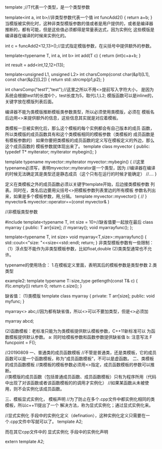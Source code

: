template <typename T>;//T代表一个类型，是一个类型参数

template<int a, int b>//非类型参数代表一个值
int funcAdd2()
{
	return a+b;
}
当模版被实例化时，这种非类型模版参数的值或者是用户提供的，或者是编译器
推断的，都有可能，但是这些值必须都得是常量表达式，因为实例化
这些模版是编译器在编译的时候来实例化的。

int c = funcAdd2<12,13>();//显式指定模版参数，在尖括号中提供额外的参数。

template<typename T, int a, int b>
int add(T c)
{
    return (int)c+a+b;
}

int result = add<int,12,12>(13);


template<unsigned L1, unsigned L2>
int charsComp(const char(&p1)[L1], const char(&p2)[L2])
{
    return std::strcmp(p1,p2);
}


int charsComp("test1","test");//这里之所以不用<>提前写入字符大小，
是因为系统会根据test1的长度6个，test长度为5，取代L1,L2;
模版函数可以是inline的，关键字放在模版列表后面。

编译器不能为类模版推断模板类参数类型，所以必须使用类模版，必须在
模板名后边用<>来提供额外的信息，这些信息其实就是对应着模板。

类模板一旦被实例化后，那么这个模板的每个实例都会有自己版本的成员
函数，所以类模版的成员函数具有和这个类模板相同的模板参数（类模板的
成员函数是有模板参数的）
如果你要把类模板的成员函数的定义写在模板定义的外边，那么这个成员函数的
模板参数就体现出来了。
template<typename T>
class myvector
{
    public:
	typedef T* myiterator;
	myiterator mybegin();
}

template<typename T>
typename myvector<T>::myiterator myvector<T>::mybegin()
{
//这里 typename必须写，表明myvector<T>::myiterator是一个类型，因为
//编译器在编译的时候无法确定其是类型还是静态成员（这个只有在运行的时候才能确定）
 //....
}


定义在类模板之外的成员函数必须以关键字template开始，后边接类模板参数
列表。同时在，类名后边要用尖括号<>把模板参数列表里边的所有模板
参数名列出来，如果是多个模板参数，用,分隔。
template<typename T>
myvector<T>::myvector()
{
	//
}
myvector<T>& myvector<T>::operator==(const myvector& )

//非模版类型参数

#include <iostream>
template<typename T, int size = 10>//缺省值要一起放在最后
class myarray
{
public:
    T arr[size];
   // myarray();
    void myarrayfunc();
};

template<typename T, int size>
void myarray<T,size>::myarrayfunc()
{
    std::cout<<"size: "<<size<<std::endl;
    return;
}
非类型模板参数有一些限制：
（1）浮点型不能作为非类型模板参数，比如float,double 
(2)类类型通常也不允许。

typename的使用场合：
1.在模板定义里面，表明其后的模板参数是类型参数
2.类类型

example2:
template<typename T>
typename T::size_type getlength(const T& c)
{
    if(c.empty())
	    return 0;
	return c.size();
}


缺省值：
(1)类模版
template <typename T=string, int size=5>
class myarray
{
    private:
	T arr[size];
	public:
	void myfunc;
}


myarray<> abc;//因为都有缺省值，所以<>可以不要加类型，但是<>必须加

myarray<int> abcd;

(2)函数模板：老标准只能为为类模板提供默认模板参数，C++11新标准可以
为函数模板提供默认参数。
a: 同时给模板参数和函数参数提供缺省值
b: 注意写法 F funcpoint = F();



//20190809
一、普通类的成员函数模板
//不管是普通类，还是类模板，它的成员函数可以是一个函数模板，称为“成员函数模板”，不可以是虚函数。
二、类模板的成员函数模板
//类模板的模板参数必须用<>指定，成员函数模板的参数可以推断。  
//类模版的成员函数（包括普通成员函数、成员函数模板）只有为程序所用（代码中出现了对该函数或者该函数模板的的调用才实例化）
//如果某函数从未被使用，则不会实例化该成员函数。

三、模板显式实例化， 模板声明
//为了防止在多个.cpp文件中都实例化相同的类模板，所以c++11提出了一个
解决方法，称为显式实例化；通过显式实例化来。

//显式实例化 手段中的实例化定义（defination），这种实例化定义只需要在一个.cpp文件中写就可以了。
template A2<float>;

而在其它cpp文件中的 显式实例化 手段中的实例化声明

extern template A2<float>;
 






















